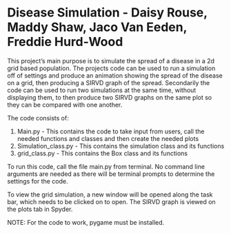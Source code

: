 # Disease Simulation - Daisy Rouse, Maddy Shaw, Jaco Van Eeden, Freddie Hurd-Wood

This project’s main purpose is to simulate the spread of a disease in a 2d grid based population. The projects code can be used to run a simulation off of settings and produce an animation showing the spread of the disease on a grid, then producing a SIRVD graph of the spread. Secondarily the code can be used to run two simulations at the same time, without displaying them, to then produce two SIRVD graphs on the same plot so they can be compared with one another.

The code consists of:

1. Main.py - This contains the code to take input from users, call the needed functions and classes and then create the needed plots
2. Simulation_class.py - This contains the simulation class and its functions
3. grid_class.py - This contains the Box class and its functions

To run this code, call the file main.py from terminal. No command line arguments are needed as there will be terminal prompts to determine the settings for the code.

To view the grid simulation, a new window will be opened along the task bar, which needs to be clicked on to open. 
The SIRVD graph is viewed on the plots tab in Spyder.

NOTE: For the code to work, pygame must be installed.


